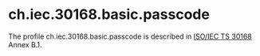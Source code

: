 # ch.iec.30168.basic.passcode

The profile ch.iec.30168.basic.passcode is described in
[ISO/IEC TS 30168](https://www.iso.org/standard/53288.html) Annex B.1.
